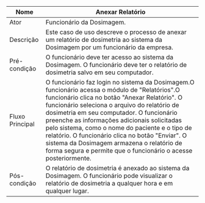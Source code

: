 |Nome|Anexar Relatório|
|---|---|
|Ator|Funcionário da Dosimagem.|
|Descrição| Este caso de uso descreve o processo de anexar um relatório de dosimetria ao sistema da Dosimagem por um funcionário da empresa.|
|Pré-condição| O funcionário deve ter acesso ao sistema da Dosimagem. O funcionário deve ter o relatório de dosimetria salvo em seu computador.|
|Fluxo Principal| O funcionário faz login no sistema da Dosimagem.O funcionário acessa o módulo de "Relatórios".O funcionário clica no botão "Anexar Relatório". O funcionário seleciona o arquivo do relatório de dosimetria em seu computador. O funcionário preenche as informações adicionais solicitadas pelo sistema, como o nome do paciente e o tipo de relatório. O funcionário clica no botão "Enviar". O sistema da Dosimagem armazena o relatório de forma segura e permite que o funcionário o acesse posteriormente.|
|Pós-condição| O relatório de dosimetria é anexado ao sistema da Dosimagem. O funcionário pode visualizar o relatório de dosimetria a qualquer hora e em qualquer lugar.|






